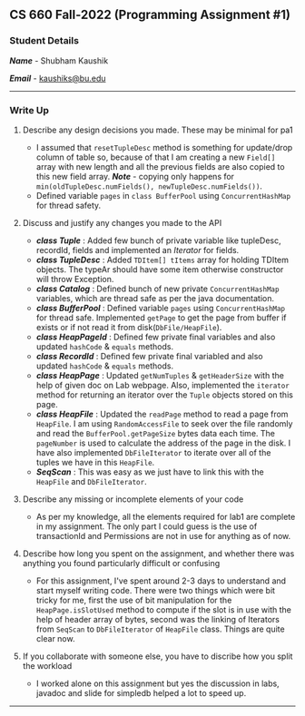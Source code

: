 ## **CS 660 Fall-2022 (Programming Assignment #1)**

### **Student Details**

_**Name**_ - Shubham Kaushik

_**Email**_ - kaushiks@bu.edu

---

### **Write Up**

1. Describe any design decisions you made. These may be minimal for pa1

    - I assumed that `resetTupleDesc` method is something for update/drop column of table so, because of that I am creating a new `Field[]` array with new length and all the previous fields are also copied to this new field array. _**Note**_ - copying only happens for `min(oldTupleDesc.numFields(), newTupleDesc.numFields())`.
    - Defined variable `pages` in `class BufferPool` using `ConcurrentHashMap` for thread safety.

2. Discuss and justify any changes you made to the API

    - _**class Tuple**_ : Added few bunch of private variable like tupleDesc, recordId, fields and implemented an _Iterator_ for fields.
    - _**class TupleDesc**_ : Added `TDItem[] tItems` array for holding TDItem objects. The typeAr should have some item otherwise constructor will throw Exception.
    - _**class Catalog**_ : Defined bunch of new private `ConcurrentHashMap` variables, which are thread safe as per the java documentation.
    - _**class BufferPool**_ : Defined variable `pages` using `ConcurrentHashMap` for thread safe. Implemented `getPage` to get the page from buffer if exists or if not read it from disk(`DbFile/HeapFile`).
    - _**class HeapPageId**_ : Defined few private final variables and also updated `hashCode` & `equals` methods.
    - _**class RecordId**_ : Defined few private final variabled and also updated `hashCode` & `equals` methods.
    - _**class HeapPage**_ : Updated `getNumTuples` & `getHeaderSize` with the help of given doc on Lab webpage. Also, implemented the `iterator` method for returning an iterator over the `Tuple` objects stored on this page.
    - _**class HeapFile**_ : Updated the `readPage` method to read a page from `HeapFile`. I am using `RandomAccessFile` to seek over the file randomly and read the `BufferPool.getPageSize` bytes data each time. The `pageNumber` is used to calculate the address of the page in the disk. I have also implemented `DbFileIterator` to iterate over all of the tuples we have in this `HeapFile`.
    - _**SeqScan**_ : This was easy as we just have to link this with the `HeapFile` and `DbFileIterator`.

3. Describe any missing or incomplete elements of your code

    - As per my knowledge, all the elements required for lab1 are complete in my assignment. The only part I could guess is the use of transactionId and Permissions are not in use for anything as of now.

4. Describe how long you spent on the assignment, and whether there was anything you found particularly difficult or confusing

    - For this assignment, I've spent around 2-3 days to understand and start myself writing code. There were two things which were bit tricky for me, first the use of bit manipulation for the `HeapPage.isSlotUsed` method to compute if the slot is in use with the help of header array of bytes, second was the linking of Iterators from `SeqScan` to `DbFileIterator` of `HeapFile` class. Things are quite clear now.

5. If you collaborate with someone else, you have to discribe how you split the workload

    - I worked alone on this assignment but yes the discussion in labs, javadoc and slide for simpledb helped a lot to speed up.

---
